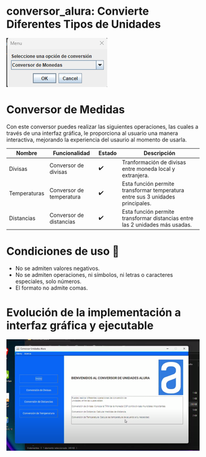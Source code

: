 # conversor_alura: Convierte Diferentes Tipos de Unidades

![Menu principal](image.png)

# Conversor de Medidas 
Con este conversor puedes realizar las siguientes operaciones, las cuales a través de una interfaz
gráfica, le proporciona al usuario una manera interactiva, mejorando la experiencia del usaurio al 
momento de usarla.

|Nombre | Funcionalidad | Estado | Descripción                                                                 |
|--------|--------------------------------|-----------|---------------------------------------------------------------------------|
| Divisas | Conversor de divisas      | ✔️         | Tranformación de divisas entre moneda local y extranjera.                      |
| Temperaturas | Conversor de temperatura  | ✔️         | Esta función permite transformar temperatura entre sus 3 unidades principales.                                              |
| Distancias| Conversor de distancias   | ✔️         | Esta función permite transformar distancias entre las 2 unidades más usadas.      

# Condiciones de uso 🤖

-  No se admiten valores negativos.
-  No se admiten operaciones, ni símbolos, ni letras o caracteres especiales, solo números.
-  El formato no admite comas.


# Evolución de la implementación a interfaz gráfica y ejecutable

[![Alt text](yt.png)](https://www.youtube.com/watch?v=m5wGgsVydKo&t=5s)

